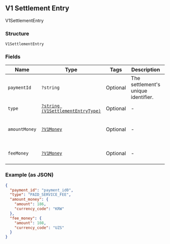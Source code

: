 ## V1 Settlement Entry

V1SettlementEntry

### Structure

`V1SettlementEntry`

### Fields

| Name | Type | Tags | Description | Getter | Setter |
|  --- | --- | --- | --- | --- | --- |
| `paymentId` | `?string` | Optional | The settlement's unique identifier. | getPaymentId(): ?string | setPaymentId(?string paymentId): void |
| `type` | [`?string (V1SettlementEntryType)`](/doc/models/v1-settlement-entry-type.md) | Optional | -  | getType(): ?string | setType(?string type): void |
| `amountMoney` | [`?V1Money`](/doc/models/v1-money.md) | Optional | -  | getAmountMoney(): ?V1Money | setAmountMoney(?V1Money amountMoney): void |
| `feeMoney` | [`?V1Money`](/doc/models/v1-money.md) | Optional | -  | getFeeMoney(): ?V1Money | setFeeMoney(?V1Money feeMoney): void |

### Example (as JSON)

```json
{
  "payment_id": "payment_id0",
  "type": "PAID_SERVICE_FEE",
  "amount_money": {
    "amount": 186,
    "currency_code": "KRW"
  },
  "fee_money": {
    "amount": 108,
    "currency_code": "UZS"
  }
}
```

